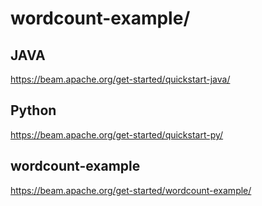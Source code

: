 #  wordcount-example/


##  JAVA
https://beam.apache.org/get-started/quickstart-java/

##  Python
https://beam.apache.org/get-started/quickstart-py/


##  wordcount-example
https://beam.apache.org/get-started/wordcount-example/
